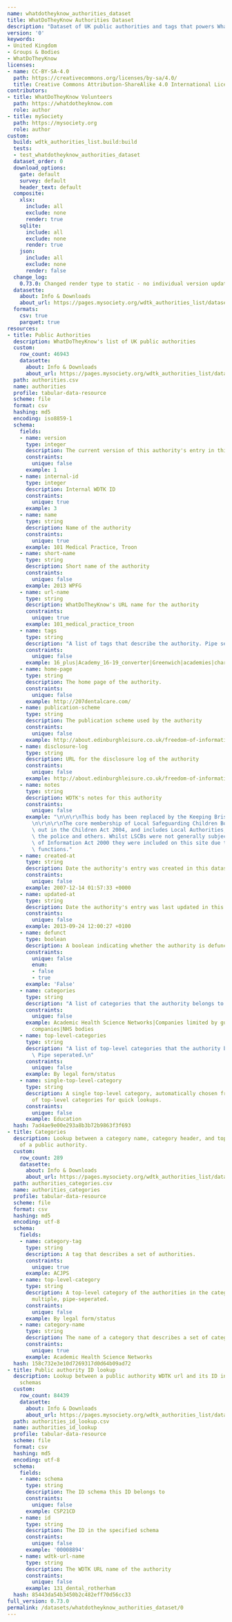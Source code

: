 ```yaml
---
name: whatdotheyknow_authorities_dataset
title: WhatDoTheyKnow Authorities Dataset
description: "Dataset of UK public authorities and tags that powers WhatDoTheyKnow\n"
version: '0'
keywords:
- United Kingdom
- Groups & Bodies
- WhatDoTheyKnow
licenses:
- name: CC-BY-SA-4.0
  path: https://creativecommons.org/licenses/by-sa/4.0/
  title: Creative Commons Attribution-ShareAlike 4.0 International License
contributors:
- title: WhatDoTheyKnow Volunteers
  path: https://whatdotheyknow.com
  role: author
- title: mySociety
  path: https://mysociety.org
  role: author
custom:
  build: wdtk_authorities_list.build:build
  tests:
  - test_whatdotheyknow_authorities_dataset
  dataset_order: 0
  download_options:
    gate: default
    survey: default
    header_text: default
  composite:
    xlsx:
      include: all
      exclude: none
      render: true
    sqlite:
      include: all
      exclude: none
      render: true
    json:
      include: all
      exclude: none
      render: false
  change_log:
    0.73.0: Changed render type to static - no individual version updates
  datasette:
    about: Info & Downloads
    about_url: https://pages.mysociety.org/wdtk_authorities_list/datasets/whatdotheyknow_authorities_dataset/0_73_0
  formats:
    csv: true
    parquet: true
resources:
- title: Public Authorities
  description: WhatDoTheyKnow's list of UK public authorities
  custom:
    row_count: 46943
    datasette:
      about: Info & Downloads
      about_url: https://pages.mysociety.org/wdtk_authorities_list/datasets/whatdotheyknow_authorities_dataset/0_73_0#authorities
  path: authorities.csv
  name: authorities
  profile: tabular-data-resource
  scheme: file
  format: csv
  hashing: md5
  encoding: iso8859-1
  schema:
    fields:
    - name: version
      type: integer
      description: The current version of this authority's entry in this dataset
      constraints:
        unique: false
      example: 1
    - name: internal-id
      type: integer
      description: Internal WDTK ID
      constraints:
        unique: true
      example: 3
    - name: name
      type: string
      description: Name of the authority
      constraints:
        unique: true
      example: 101 Medical Practice, Troon
    - name: short-name
      type: string
      description: Short name of the authority
      constraints:
        unique: false
      example: 2013 WPFG
    - name: url-name
      type: string
      description: WhatDoTheyKnow's URL name for the authority
      constraints:
        unique: true
      example: 101_medical_practice_troon
    - name: tags
      type: string
      description: "A list of tags that describe the authority. Pipe seperated.\n"
      constraints:
        unique: false
      example: 16_plus|Academy_16-19_converter|Greenwich|academies|charity:exempt|exempt_charity|not_many_requests|school|school_new_nov2020|urn:138966
    - name: home-page
      type: string
      description: The home page of the authority.
      constraints:
        unique: false
      example: http://207dentalcare.com/
    - name: publication-scheme
      type: string
      description: The publication scheme used by the authority
      constraints:
        unique: false
      example: http://about.edinburghleisure.co.uk/freedom-of-information/guide-to-information/
    - name: disclosure-log
      type: string
      description: URL for the disclosure log of the authority
      constraints:
        unique: false
      example: http://about.edinburghleisure.co.uk/freedom-of-information/disclosure-logs/
    - name: notes
      type: string
      description: WDTK's notes for this authority
      constraints:
        unique: false
      example: "\n\n\r\nThis body has been replaced by the Keeping Bristol Safe Partnership.\n\
        \n\r\n\r\nThe core membership of Local Safeguarding Children Boards ws set\
        \ out in the Children Act 2004, and includes Local Authorities, health bodies,\
        \ the police and others. Whilst LSCBs were not generally subject to the Freedom\
        \ of Information Act 2000 they were included on this site due to their public\
        \ functions."
    - name: created-at
      type: string
      description: Date the authority's entry was created in this dataset
      constraints:
        unique: false
      example: 2007-12-14 01:57:33 +0000
    - name: updated-at
      type: string
      description: Date the authority's entry was last updated in this dataset
      constraints:
        unique: false
      example: 2013-09-24 12:00:27 +0100
    - name: defunct
      type: boolean
      description: A boolean indicating whether the authority is defunct
      constraints:
        unique: false
        enum:
        - false
        - true
      example: 'False'
    - name: categories
      type: string
      description: "A list of categories that the authority belongs to. Pipe seperated.\n"
      constraints:
        unique: false
      example: Academic Health Science Networks|Companies limited by guarantee|Limited
        companies|NHS bodies
    - name: top-level-categories
      type: string
      description: "A list of top-level categories that the authority belongs to.\
        \ Pipe seperated.\n"
      constraints:
        unique: false
      example: By legal form/status
    - name: single-top-level-category
      type: string
      description: A single top-level category, automatically chosen from the list
        of top-level categories for quick lookups.
      constraints:
        unique: false
      example: Education
  hash: 7ad4ae9e00e293a8b3b72b9863f3f693
- title: Categories
  description: Lookup between a category name, category header, and top-level category
    of a public authority.
  custom:
    row_count: 289
    datasette:
      about: Info & Downloads
      about_url: https://pages.mysociety.org/wdtk_authorities_list/datasets/whatdotheyknow_authorities_dataset/0_73_0#authorities_categories
  path: authorities_categories.csv
  name: authorities_categories
  profile: tabular-data-resource
  scheme: file
  format: csv
  hashing: md5
  encoding: utf-8
  schema:
    fields:
    - name: category-tag
      type: string
      description: A tag that describes a set of authorities.
      constraints:
        unique: true
      example: ACJPS
    - name: top-level-category
      type: string
      description: A top-level category of the authorities in the category. Can be
        multiple, pipe-seperated.
      constraints:
        unique: false
      example: By legal form/status
    - name: category-name
      type: string
      description: The name of a category that describes a set of categories.
      constraints:
        unique: true
      example: Academic Health Science Networks
  hash: 158c732e3e10d7269317d0d64b09ad72
- title: Public authority ID lookup
  description: Lookup between a public authority WDTK url and its ID in various ID
    schemas
  custom:
    row_count: 84439
    datasette:
      about: Info & Downloads
      about_url: https://pages.mysociety.org/wdtk_authorities_list/datasets/whatdotheyknow_authorities_dataset/0_73_0#authorities_id_lookup
  path: authorities_id_lookup.csv
  name: authorities_id_lookup
  profile: tabular-data-resource
  scheme: file
  format: csv
  hashing: md5
  encoding: utf-8
  schema:
    fields:
    - name: schema
      type: string
      description: The ID schema this ID belongs to
      constraints:
        unique: false
      example: CSP21CD
    - name: id
      type: string
      description: The ID in the specified schema
      constraints:
        unique: false
      example: '00008894'
    - name: wdtk-url-name
      type: string
      description: The WDTK URL name of the authority
      constraints:
        unique: false
      example: 131_dental_rotherham
  hash: 85443da54b3450b2c482eff70d56cc33
full_version: 0.73.0
permalink: /datasets/whatdotheyknow_authorities_dataset/0
---
```

